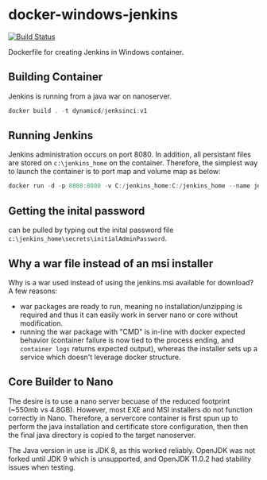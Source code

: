 # docker-windows-jenkins

[![Build Status](https://dev.azure.com/jkingXell/Dockerize%20Windows/_apis/build/status/Justin-DynamicD.docker-windows-jenkins?branchName=master)](https://dev.azure.com/jkingXell/Dockerize%20Windows/_build/latest?definitionId=1&branchName=master)

Dockerfile for creating Jenkins in Windows container.

## Building Container

Jenkins is running from a java war on nanoserver.

```powershell
docker build . -t dynamicd/jenksinci:v1
```

## Running Jenkins

Jenkins administration occurs on port 8080.  In addition, all persistant files are stored on `c:\jenkins_home` on the container.  Therefore, the simplest way to launch the container is to port map and volume map as below:

```powershell
docker run -d -p 8080:8080 -v C:/jenkins_home:C:/jenkins_home --name jenkins dynamicd/jenksinci:v1
```

## Getting the inital password

can be pulled by typing out the inital password file `c:\jenkins_home\secrets\initialAdminPassword`.

## Why a war file instead of an msi installer

Why is a war used instead of using the jenkins.msi available for download?  A few reasons:

* war packages are ready to run, meaning no installation/unzipping is required and thus it can easily work in server nano or core without modification.
* running the war package with "CMD" is in-line with docker expected behavior (container failure is now tied to the process ending, and `container logs` returns expected output), whereas the installer sets up a service which doesn't leverage docker structure.

## Core Builder to Nano

The desire is to use a nano server becuase of the reduced footprint (~550mb vs 4.8GB).  However, most EXE and MSI installers do not function correctly in Nano.  Therefore, a servercore container is first spun up to perform the java installation and certificate store configuration, then then the final java directory is copied to the target nanoserver.

The Java version in use is JDK 8, as this worked reliably.  OpenJDK was not forked until JDK 9 which is unsupported, and OpenJDK 11.0.2 had stability issues when testing.
